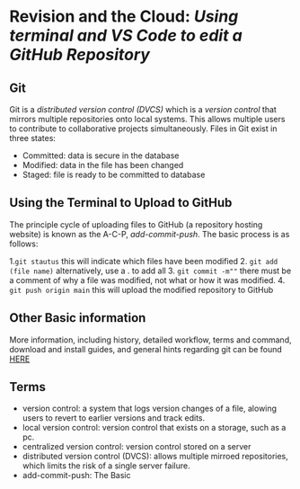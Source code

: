 
# Revision and the Cloud: *Using terminal and VS Code to edit a GitHub Repository*

## Git

Git is a *distributed version control (DVCS)* which is a *version control* that mirrors multiple repositories onto local systems. This allows multiple users to contribute to collaborative projects simultaneously. Files in Git exist in three states:

- Committed: data is secure in the database
- Modified: data in the file has been changed
- Staged: file is ready to be committed to database

## Using the Terminal to Upload to GitHub

The principle cycle of uploading files to GitHub (a repository hosting website) is known as the A-C-P, *add-commit-push*. The basic process is as follows:

1.`git stautus` this will indicate which files have been modified
2. `git add (file name)` alternatively, use a . to add all
3. `git commit -m""` there must be a comment of why a file was modified, not what or how it was modified.
4. `git push origin main` this will upload the modified repository to GitHub

## Other Basic information

More information, including history, detailed workflow, terms and command, download and install guides, and general hints regarding git can be found [HERE](https://blog.udemy.com/git-tutorial-a-comprehensive-guide/)

## Terms

- version control: a system that logs version changes of a file, alowing users to revert to earlier versions and track edits.
- local version control: version control that exists on a storage, such as a pc.
- centralized version control: version control stored on a server
- distributed version control (DVCS): allows multiple mirroed repositories, which limits the risk of a single server failure.
- add-commit-push: The Basic  
